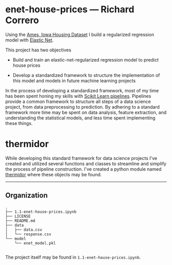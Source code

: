 enet-house-prices &mdash; Richard Correro
==============================

Using the [Ames, Iowa Housing Dataset](http://jse.amstat.org/v19n3/decock.pdf) I build a regularized regression model with  [Elastic Net](https://www.jstor.org/stable/3647580?seq=1#page_scan_tab_contents). 

This project has two objectives

- Build and train an elastic-net-regularized regression model to predict house prices

- Develop a standardized framework to structure the implementation of this model and models in future machine learning projects

In the process of developing a standardized framework, most of my time has been spent honing my skills with [Scikit Learn pipelines](https://scikit-learn.org/stable/modules/generated/sklearn.pipeline.Pipeline.html). Pipelines provide a common framework to structure all steps of a data science project, from data preprocessing to prediction. By adhering to a standard framework more time may be spent on data analysis, feature extraction, and understanding the statistical models, and less time spent implementing these things.

# thermidor
While developing this standard framework for data science projects I've created and utilized several functions and classes to streamline and simplify the process of pipeline construction. I've created a python module named [thermidor](https://github.com/rcorrero/thermidor) where these objects may be found. 

------------
Organization
------------
```
.
├── 1.1-enet-house-prices.ipynb
├── LICENSE
├── README.md
├── data
│   ├── data.csv
│   └── response.csv
└── model
    └── enet_model.pkl
    
``` 

The project itself may be found in `1.1-enet-house-prices.ipynb`. 

